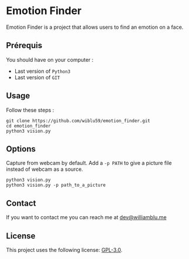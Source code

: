 # Emotion Finder

Emotion Finder is a project that allows users to find an emotion on a face.

## Prérequis

You should have on your computer :
* Last version of `Python3`
* Last version of `GIT`

## Usage

Follow these steps :
```
git clone https://github.com/wiblu59/emotion_finder.git
cd emotion_finder
python3 vision.py
```

## Options

Capture from webcam by default.
Add a `-p PATH` to give a picture file instead of webcam as a source.
```
python3 vision.py
python3 vision.py -p path_to_a_picture
```

## Contact

If you want to contact me you can reach me at dev@williamblu.me

## License

This project uses the following license: [GPL-3.0](https://github.com/wiblu59/emotion_finder/blob/master/LICENSE).
